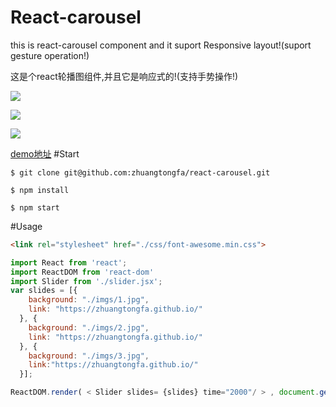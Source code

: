 # React-carousel
this is react-carousel component and it suport Responsive layout!(suport gesture operation!)

这是个react轮播图组件,并且它是响应式的!(支持手势操作!)

![](https://raw.githubusercontent.com/zhuangtongfa/react-carousel/master/example/imgs/carousel1.png)

![](https://raw.githubusercontent.com/zhuangtongfa/react-carousel/master/example/imgs/carousel2.png)

![](https://raw.githubusercontent.com/zhuangtongfa/react-carousel/master/example/imgs/carousel4.png)

[demo地址](http://senguzh.com/ztf/example/)
#Start
```
$ git clone git@github.com:zhuangtongfa/react-carousel.git

$ npm install

$ npm start

```
#Usage
```html
<link rel="stylesheet" href="./css/font-awesome.min.css">
```

```js
import React from 'react';
import ReactDOM from 'react-dom'
import Slider from './slider.jsx';
var slides = [{
    background: "./imgs/1.jpg",
    link: "https://zhuangtongfa.github.io/"
  }, {
    background: "./imgs/2.jpg",
    link: "https://zhuangtongfa.github.io/"
  }, {
    background: "./imgs/3.jpg",
    link:"https://zhuangtongfa.github.io/"
  }];

ReactDOM.render( < Slider slides= {slides} time="2000"/ > , document.getElementById("app"));
```
